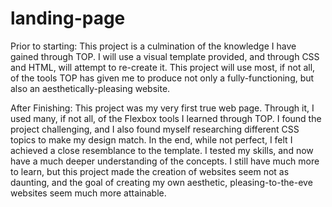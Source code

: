 # landing-page
Prior to starting:
    This project is a culmination of the knowledge I have gained through TOP. I will use a visual template provided, and through CSS and HTML, will attempt to re-create it. This project will use most, if not all, of the tools TOP has given me to produce not only a fully-functioning, but also an aesthetically-pleasing website.

After Finishing:
    This project was my very first true web page. Through it, I used many, if not all, of the Flexbox tools I learned through TOP. I found the project challenging, and I also found myself researching different CSS topics to make my design match. In the end, while not perfect, I felt I achieved a close resemblance to the template. I tested my skills, and now have a much deeper understanding of the concepts. I still have much more to learn, but this project made the creation of websites seem not as daunting, and the goal of creating my own aesthetic, pleasing-to-the-eve websites seem much more attainable.